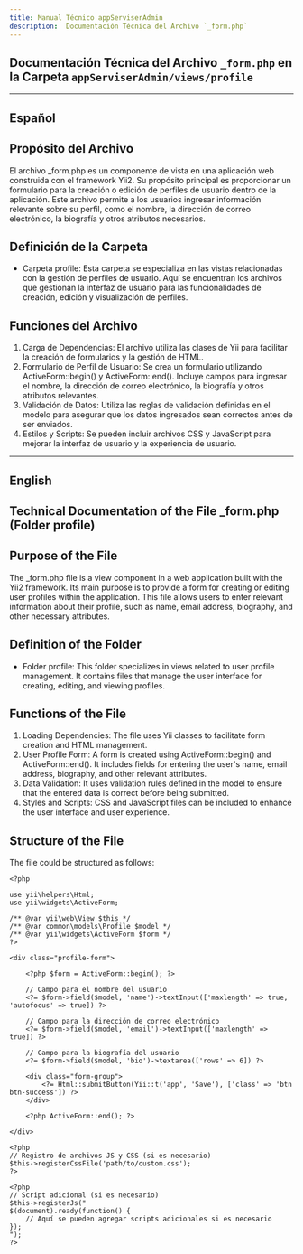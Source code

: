 ```yaml
---
title: Manual Técnico appServiserAdmin
description:  Documentación Técnica del Archivo `_form.php`
---
```


## Documentación Técnica del Archivo `_form.php` en la Carpeta `appServiserAdmin/views/profile`

---

## Español

## Propósito del Archivo
El archivo _form.php es un componente de vista en una aplicación web construida con el framework Yii2. Su propósito principal es proporcionar un formulario para la creación o edición de perfiles de usuario dentro de la aplicación. Este archivo permite a los usuarios ingresar información relevante sobre su perfil, como el nombre, la dirección de correo electrónico, la biografía y otros atributos necesarios.

## Definición de la Carpeta
- Carpeta profile: Esta carpeta se especializa en las vistas relacionadas con la gestión de perfiles de usuario. Aquí se encuentran los archivos que gestionan la interfaz de usuario para las funcionalidades de creación, edición y visualización de perfiles.

## Funciones del Archivo
1. Carga de Dependencias: El archivo utiliza las clases de Yii para facilitar la creación de formularios y la gestión de HTML.
2. Formulario de Perfil de Usuario:
Se crea un formulario utilizando ActiveForm::begin() y ActiveForm::end().
Incluye campos para ingresar el nombre, la dirección de correo electrónico, la biografía y otros atributos relevantes.
3. Validación de Datos:
Utiliza las reglas de validación definidas en el modelo para asegurar que los datos ingresados sean correctos antes de ser enviados.
4. Estilos y Scripts:
Se pueden incluir archivos CSS y JavaScript para mejorar la interfaz de usuario y la experiencia de usuario.

---

## English

## Technical Documentation of the File _form.php (Folder profile)

## Purpose of the File
The _form.php file is a view component in a web application built with the Yii2 framework. Its main purpose is to provide a form for creating or editing user profiles within the application. This file allows users to enter relevant information about their profile, such as name, email address, biography, and other necessary attributes.

## Definition of the Folder
- Folder profile: This folder specializes in views related to user profile management. It contains files that manage the user interface for creating, editing, and viewing profiles.

## Functions of the File
1. Loading Dependencies: The file uses Yii classes to facilitate form creation and HTML management.
2. User Profile Form:
A form is created using ActiveForm::begin() and ActiveForm::end().
It includes fields for entering the user's name, email address, biography, and other relevant attributes.
3. Data Validation:
It uses validation rules defined in the model to ensure that the entered data is correct before being submitted.
4. Styles and Scripts:
CSS and JavaScript files can be included to enhance the user interface and user experience.

## Structure of the File
The file could be structured as follows:
```
<?php

use yii\helpers\Html;
use yii\widgets\ActiveForm;

/** @var yii\web\View $this */
/** @var common\models\Profile $model */
/** @var yii\widgets\ActiveForm $form */
?>

<div class="profile-form">

    <?php $form = ActiveForm::begin(); ?>

    // Campo para el nombre del usuario
    <?= $form->field($model, 'name')->textInput(['maxlength' => true, 'autofocus' => true]) ?>

    // Campo para la dirección de correo electrónico
    <?= $form->field($model, 'email')->textInput(['maxlength' => true]) ?>

    // Campo para la biografía del usuario
    <?= $form->field($model, 'bio')->textarea(['rows' => 6]) ?>

    <div class="form-group">
        <?= Html::submitButton(Yii::t('app', 'Save'), ['class' => 'btn btn-success']) ?>
    </div>

    <?php ActiveForm::end(); ?>

</div>

<?php
// Registro de archivos JS y CSS (si es necesario)
$this->registerCssFile('path/to/custom.css');
?>

<?php 
// Script adicional (si es necesario)
$this->registerJs("
$(document).ready(function() {
    // Aquí se pueden agregar scripts adicionales si es necesario
});
");
?>
```